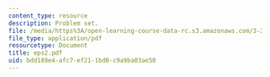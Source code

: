 ```yaml
---
content_type: resource
description: Problem set.
file: /media/https%3A/open-learning-course-data-rc.s3.amazonaws.com/3-225-electronic-and-mechanical-properties-of-materials-fall-2007/bdd189e4afc7ef211bd0c9a9ba03ae50_eps2.pdf
file_type: application/pdf
resourcetype: Document
title: eps2.pdf
uid: bdd189e4-afc7-ef21-1bd0-c9a9ba03ae50
---
```

